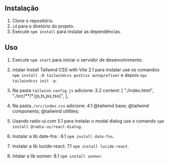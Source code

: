 ## Instalação

1. Clone o repositório.
2. `cd` para o diretório do projeto.
3. Execute `npm install` para instalar as dependências.

## Uso

1. Execute `npm start` para iniciar o servidor de desenvolvimento.

2. intalar Install Tailwind CSS with Vite
   2.1 para instalar use os comandos `npm install -D tailwindcss postcss autoprefixer` e depois `npx tailwindcss init -p`.

3. Na pasta `tailwind.config.js` adicione:
   3.2 content: [
   "./index.html",
   "./src/**/*.{js,ts,jsx,tsx}",
   ],

4. Na pasta`./src/index.css` adicione:
   4.1
   @tailwind base;
   @tailwind components;
   @tailwind utilities;

5. Usando radix-ui.com
   5.1 para instalar o modal dialog use o comando `npm install @radix-ui/react-dialog`.

6. Instalar a lib date-fns :
   6.1 `npm install date-fns`.

7. Instalar a lib lucide-react:
   7.1 `npm install lucide-react`.

8. Intalar a lib sonner:
   8.1 `npm install sonner`.
